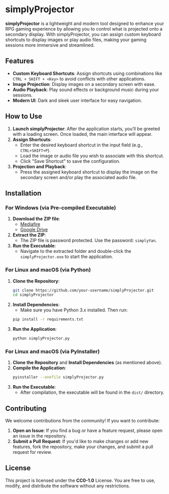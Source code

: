 # simplyProjector

**simplyProjector** is a lightweight and modern tool designed to enhance your RPG gaming experience by allowing you to control what is projected onto a secondary display. With simplyProjector, you can assign custom keyboard shortcuts to display images or play audio files, making your gaming sessions more immersive and streamlined.

## Features

- **Custom Keyboard Shortcuts**: Assign shortcuts using combinations like `CTRL + SHIFT + <Key>` to avoid conflicts with other applications.
- **Image Projection**: Display images on a secondary screen with ease.
- **Audio Playback**: Play sound effects or background music during your sessions.
- **Modern UI**: Dark and sleek user interface for easy navigation.

## How to Use

1. **Launch simplyProjector**: After the application starts, you’ll be greeted with a loading screen. Once loaded, the main interface will appear.
2. **Assign Shortcuts**:
   - Enter the desired keyboard shortcut in the input field (e.g., `CTRL+SHIFT+P`).
   - Load the image or audio file you wish to associate with this shortcut.
   - Click "Save Shortcut" to save the configuration.
3. **Projection and Playback**:
   - Press the assigned keyboard shortcut to display the image on the secondary screen and/or play the associated audio file.

## Installation

### For Windows (via Pre-compiled Executable)

1. **Download the ZIP file**:
   - [Mediafire](https://www.mediafire.com/file/8ie7016hec76zzd/simplyProjector.zip/file)
   - [Google Drive](https://drive.google.com/file/d/10gpyWSM1i9smW1zm0vjCYdk5cKxybtuz/view?usp=sharing)
2. **Extract the ZIP**:
   - The ZIP file is password protected. Use the password: `simplyYan`.
3. **Run the Executable**:
   - Navigate to the extracted folder and double-click the `simplyProjector.exe` to start the application.

### For Linux and macOS (via Python)

1. **Clone the Repository**:
   ```bash
   git clone https://github.com/your-username/simplyProjector.git
   cd simplyProjector
   ```
2. **Install Dependencies**:
   - Make sure you have Python 3.x installed. Then run:
   ```bash
   pip install -r requirements.txt
   ```
3. **Run the Application**:
   ```bash
   python simplyProjector.py
   ```

### For Linux and macOS (via PyInstaller)

1. **Clone the Repository** and **Install Dependencies** (as mentioned above).
2. **Compile the Application**:
   ```bash
   pyinstaller --onefile simplyProjector.py
   ```
3. **Run the Executable**:
   - After compilation, the executable will be found in the `dist/` directory.

## Contributing

We welcome contributions from the community! If you want to contribute:

1. **Open an Issue**: If you find a bug or have a feature request, please open an issue in the repository.
2. **Submit a Pull Request**: If you'd like to make changes or add new features, fork the repository, make your changes, and submit a pull request for review.

## License

This project is licensed under the **CC0-1.0** License. You are free to use, modify, and distribute the software without any restrictions.
